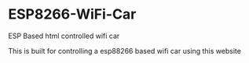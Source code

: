 # ESP8266-WiFi-Car
ESP Based html controlled wifi car

This is built for controlling a esp88266 based wifi car using this website 
